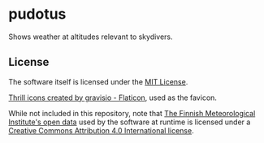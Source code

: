 # pudotus

Shows weather at altitudes relevant to skydivers.

## License

The software itself is licensed under the [MIT License](./LICENSE).

[Thrill icons created by gravisio - Flaticon](https://www.flaticon.com/free-icons/thrill), used as the favicon.

While not included in this repository, note that [The Finnish Meteorological Institute's open data](https://en.ilmatieteenlaitos.fi/open-data) used by the software at runtime is licensed under a [Creative Commons Attribution 4.0 International license](https://creativecommons.org/licenses/by/4.0/).
